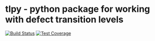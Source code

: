 # tlpy - python package for working with defect transition levels

[![Build Status](https://travis-ci.org/bjmorgan/tlpy.svg?branch=master)](https://travis-ci.org/bjmorgan/tlpy)
[![Test Coverage](https://codeclimate.com/github/bjmorgan/tlpy/badges/coverage.svg)](https://codeclimate.com/github/bjmorgan/tlpy/coverage)

